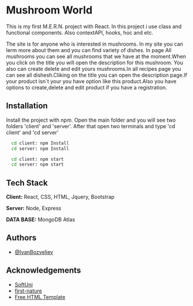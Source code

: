 
# Mushroom World
 
This is my first M.E.R.N. project with React.
In this project i use class and functional components.
Also contextAPI, hooks, hoc and etc.

The site is for anyone who is interested in mushrooms.
In my site you can lerm more about them and you can find variety of dishes.
In page All mushrooms you can see all mushrooms that we have at the moment.When you click on the title you will open the description for this mushroom.
You also can create delete and edit yours mushrooms.In all recipes page you can see all dishesh.Cliking on the title you can open the description page.If your product isn`t your you have option like this product.Also you have options to create,delete and edit product if you have a registration. 
## Installation

Install the project with npm.
Open the main folder and you will see two folders 'client' and 'server'.
After that open two terminals and type 'cd client' and 'cd server'

```bash
  cd client: npm Install
  cd server: npm Install
```
```bash
  cd client: npm start
  cd server: npm start
```
## Tech Stack

**Client:** React, CSS, HTML, Jquery, Bootstrap

**Server:** Node, Express

**DATA BASE:** MongoDB Atlas


## Authors

- [@IvanBozveliev](https://github.com/IvanBozveliev)


## Acknowledgements
 - [SoftUni](https://softuni.bg)
 - [first-nature](https://www.first-nature.com/)
 - [Free HTML Template](https://html.design/)

